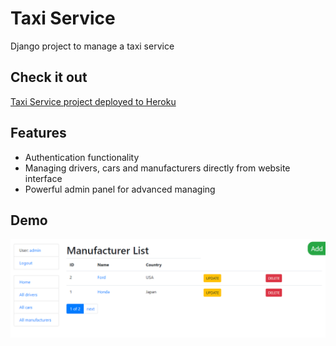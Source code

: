 # Taxi Service
Django project to manage a taxi service

## Check it out

[Taxi Service project deployed to Heroku](https://base-taxi.herokuapp.com/)

## Features

* Authentication functionality
* Managing drivers, cars and manufacturers directly
from website interface
* Powerful admin panel for advanced managing

## Demo

![Website Interface](demo.PNG)